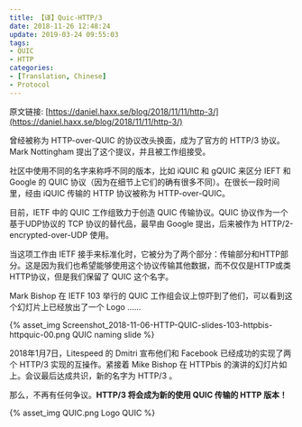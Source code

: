 ```yaml
---
title: 【译】Quic-HTTP/3
date: 2018-11-26 12:48:24
update: 2019-03-24 09:55:03
tags:
- QUIC
- HTTP
categories:
- [Translation, Chinese]
- Protocol
---
```


原文链接: [https://daniel.haxx.se/blog/2018/11/11/http-3/](https://daniel.haxx.se/blog/2018/11/11/http-3/)

曾经被称为 HTTP-over-QUIC 的协议改头换面，成为了官方的 HTTP/3 协议。Mark Nottingham 提出了这个提议，并且被工作组接受。

社区中使用不同的名字来称呼不同的版本，比如 iQUIC 和 gQUIC 来区分 IEFT 和 Google 的 QUIC 协议（因为在细节上它们的确有很多不同）。在很长一段时间里，经由 iQUIC 传输的 HTTP 协议被称为 HTTP-over-QUIC。

目前，IETF 中的 QUIC 工作组致力于创造 QUIC 传输协议。QUIC 协议作为一个基于UDP协议的 TCP 协议的替代品，最早由 Google 提出，后来被作为 HTTP/2-encrypted-over-UDP 使用。

 当这项工作由 IETF 接手来标准化时，它被分为了两个部分：传输部分和HTTP部分。这是因为我们也希望能够使用这个协议传输其他数据，而不仅仅是HTTP或类HTTP协议，但是我们保留了 QUIC 这个名字。

Mark Bishop 在 IETF 103 举行的 QUIC 工作组会议上惊吓到了他们，可以看到这个幻灯片上已经放出了一个 Logo ......

{% asset_img Screenshot_2018-11-06-HTTP-QUIC-slides-103-httpbis-httpquic-00.png QUIC naming slide %}

2018年1月7日，Litespeed 的 Dmitri 宣布他们和 Facebook 已经成功的实现了两个 HTTP/3 实现的互操作。紧接着 Mike Bishop 在 HTTPbis 的演讲的幻灯片如上。会议最后达成共识，新的名字为 HTTP/3 。

那么，不再有任何争议。**HTTP/3 将会成为新的使用 QUIC 传输的 HTTP 版本！**

{% asset_img QUIC.png Logo QUIC %}
